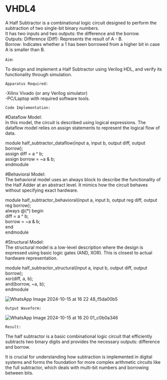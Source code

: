 # VHDL4
A Half Subtractor is a combinational logic circuit designed to perform the subtraction of two single-bit binary numbers. <br>
It has two inputs and two outputs: the difference and the borrow.  <br>
Outputs: Difference (Diff): Represents the result of A - B.  <br>
Borrow: Indicates whether a 1 has been borrowed from a higher bit in case A is smaller than B. <br>

`Aim`:<br>

To design and implement a Half Subtractor using Verilog HDL, and verify its functionality through simulation.

`Apparatus Required:`

-Xilinx Vivado (or any Verilog simulator) <br>
-PC/Laptop with required software tools. <br>

`Code Implementation:`

#Dataflow Model:<br>
In this model, the circuit is described using logical expressions. The dataflow model relies on assign statements to represent the logical flow of data.<br>

module half_subtractor_dataflow(input a, input b, output diff, output borrow);<br>
  assign diff = a ^ b;<br>
  assign borrow = ~a & b;<br>
endmodule<br>


#Behavioral Model: <br>
The behavioral model uses an always block to describe the functionality of the Half Adder at an abstract level. It mimics how the circuit behaves without specifying exact hardware.

module half_subtractor_behavioral(input a, input b, output reg diff, output reg borrow);<br>
  always @(*) begin<br>
    diff = a ^ b;<br>
    borrow = ~a & b;<br>
  end<br>
endmodule<br>

#Structural Model:<br>
The structural model is a low-level description where the design is expressed using basic logic gates (AND, XOR). This is closest to actual hardware representation.<br>

module half_subtractor_structural(input a, input b, output diff, output borrow);<br>
  xor(diff, a, b);<br>
  and(borrow, ~a, b);<br>
endmodule<br>

![WhatsApp Image 2024-10-15 at 16 22 48_f5da00b5](https://github.com/user-attachments/assets/409d6adf-aa42-4fff-a769-6394bb4b95a2)

`Output Waveform:`

![WhatsApp Image 2024-10-15 at 16 20 01_c0b0a346](https://github.com/user-attachments/assets/06781a21-d051-4e1b-994c-14cfdfa9dd6a)

`Result:`

The half subtractor is a basic combinational logic circuit that efficiently subtracts two binary digits and provides the necessary outputs: difference and borrow. <br>

It is crucial for understanding how subtraction is implemented in digital systems and forms the foundation for more complex arithmetic circuits like the full subtractor, which deals with multi-bit numbers and borrowing between bits.








